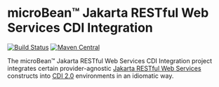 # microBean™ Jakarta RESTful Web Services CDI Integration

[![Build Status](https://travis-ci.com/microbean/microbean-jaxrs-cdi.svg?branch=master)](https://travis-ci.com/microbean/microbean-jaxrs-cdi)
[![Maven Central](https://maven-badges.herokuapp.com/maven-central/org.microbean/microbean-jaxrs-cdi/badge.svg)](https://maven-badges.herokuapp.com/maven-central/org.microbean/microbean-jaxrs-cdi)

The microBean™ Jakarta RESTful Web Services CDI Integration project
integrates certain provider-agnostic [Jakarta RESTful Web
Services](https://jakarta.ee/specifications/restful-ws/2.1/)
constructs into [CDI 2.0](https://jakarta.ee/specifications/cdi/2.0/)
environments in an idiomatic way.
